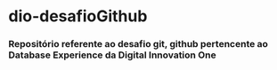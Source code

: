 # dio-desafioGithub



### Repositório referente ao desafio git, github pertencente ao Database Experience da Digital Innovation One



